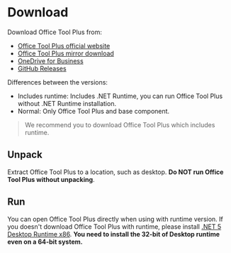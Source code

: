 # Download

Download Office Tool Plus from:

- [Office Tool Plus official website](http://otp.landian.vip/)
- [Office Tool Plus mirror download](https://otp.landian.vip/redirect/download.html)
- [OneDrive for Business](https://coolhub-my.sharepoint.com/:f:/g/personal/yerong_coolhub_onmicrosoft_com/Ev9IUbXAw01JgwrAgsIFB8YBzJebdZZpmsR9hZFAZZVDgg?e=AkSdZU)
- [GitHub Releases](https://github.com/YerongAI/Office-Tool/releases)

Differences between the versions:

- Includes runtime: Includes .NET Runtime, you can run Office Tool Plus without .NET Runtime installation.
- Normal: Only Office Tool Plus and base component.

> We recommend you to download Office Tool Plus which includes runtime.

## Unpack

Extract Office Tool Plus to a location, such as desktop. **Do NOT run Office Tool Plus without unpacking**.

## Run

You can open Office Tool Plus directly when using with runtime version. If you doesn't download Office Tool Plus with runtime, please install [.NET 5 Desktop Runtime x86](https://aka.ms/dotnet/5.0/windowsdesktop-runtime-win-x86.exe). **You need to install the 32-bit of Desktop runtime even on a 64-bit system.**
